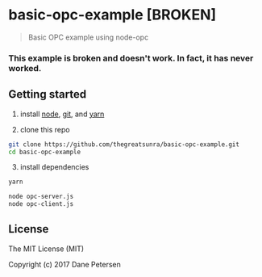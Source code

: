 # basic-opc-example [BROKEN]

> Basic OPC example using node-opc

### This example is broken and doesn't work. In fact, it has never worked.

## Getting started

1) install [node](https://nodejs.org/en/), [git](https://git-scm.com/downloads), and [yarn](https://yarnpkg.com/lang/en/docs/install/)

2) clone this repo

```bash
git clone https://github.com/thegreatsunra/basic-opc-example.git
cd basic-opc-example
```

3) install dependencies

```bash
yarn
```


```bash
node opc-server.js
node opc-client.js
```

## License

The MIT License (MIT)

Copyright (c) 2017 Dane Petersen
